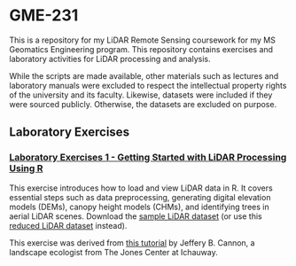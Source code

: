 # GME-231

This is a repository for my LiDAR Remote Sensing coursework for my MS Geomatics Engineering program. This repository contains exercises and laboratory activities for LiDAR processing and analysis.

While the scripts are made available, other materials such as lectures and laboratory manuals were excluded to respect the intellectual property rights of the university and its faculty. Likewise, datasets were included if they were sourced publicly. Otherwise, the datasets are excluded on purpose.

## Laboratory Exercises

### [Laboratory Exercises 1 - Getting Started with LiDAR Processing Using R](./lab1/)

This exercise introduces how to load and view LiDAR data in R. It covers essential steps such as data preprocessing, generating digital elevation models (DEMs), canopy height models (CHMs), and identifying trees in aerial LiDAR scenes. Download the [sample LiDAR dataset](https://drive.google.com/file/d/1lJESNb1omVxZe7QfLVuFwbv3h1Ejynek/edit) (or use this [reduced LiDAR dataset](https://drive.google.com/file/d/10haTLnfDxi7ge0yTKNDDCTEPn-Hd-9Mr/view) instead).

This exercise was derived from [this tutorial](https://lab.jonesctr.org/lidar-processing-for-forestry-and-natural-resources-module-1-viewing-data/) by Jeffery B. Cannon, a landscape ecologist from The Jones Center at Ichauway.
